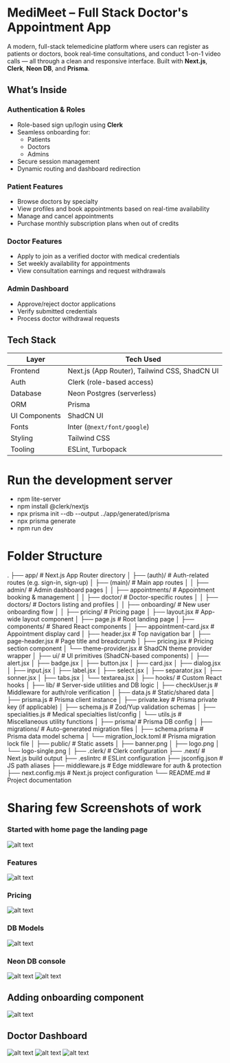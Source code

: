# MediMeet – Full Stack Doctor's Appointment App

A modern, full-stack telemedicine platform where users can register as patients or doctors, book real-time consultations, and conduct 1-on-1 video calls — all through a clean and responsive interface. Built with **Next.js**, **Clerk**, **Neon DB**, and **Prisma**.

## What’s Inside

### Authentication & Roles
- Role-based sign up/login using **Clerk**
- Seamless onboarding for:
  - Patients
  - Doctors
  - Admins
- Secure session management
- Dynamic routing and dashboard redirection

### Patient Features
- Browse doctors by specialty
- View profiles and book appointments based on real-time availability
- Manage and cancel appointments
- Purchase monthly subscription plans when out of credits

### Doctor Features
- Apply to join as a verified doctor with medical credentials
- Set weekly availability for appointments
- View consultation earnings and request withdrawals

### Admin Dashboard
- Approve/reject doctor applications
- Verify submitted credentials
- Process doctor withdrawal requests


## Tech Stack
| Layer         | Tech Used                             |
|---------------|----------------------------------------|
| Frontend      | Next.js (App Router), Tailwind CSS, ShadCN UI |
| Auth          | Clerk (role-based access)              |
| Database      | Neon Postgres (serverless)             |
| ORM           | Prisma                                 |
| UI Components | ShadCN UI                              |
| Fonts         | Inter (`@next/font/google`)            |
| Styling       | Tailwind CSS                           |
| Tooling       | ESLint, Turbopack                      |


# Run the development server
- npm lite-server             
- npm install @clerk/nextjs
- npx prisma init --db --output ../app/generated/prisma
- npx prisma generate
- npm run dev

# Folder Structure 
.
├── app/                        # Next.js App Router directory
│   ├── (auth)/                 # Auth-related routes (e.g. sign-in, sign-up)
│   ├── (main)/                 # Main app routes
│   │   ├── admin/              # Admin dashboard pages
│   │   ├── appointments/       # Appointment booking & management
│   │   ├── doctor/             # Doctor-specific routes
│   │   ├── doctors/            # Doctors listing and profiles
│   │   ├── onboarding/         # New user onboarding flow
│   │   ├── pricing/            # Pricing page
│   ├── layout.jsx              # App-wide layout component
│   ├── page.js                 # Root landing page
│
├── components/                 # Shared React components
│   ├── appointment-card.jsx    # Appointment display card
│   ├── header.jsx              # Top navigation bar
│   ├── page-header.jsx         # Page title and breadcrumb
│   ├── pricing.jsx             # Pricing section component
│   └── theme-provider.jsx      # ShadCN theme provider wrapper
│
├── ui/                         # UI primitives (ShadCN-based components)
│   ├── alert.jsx
│   ├── badge.jsx
│   ├── button.jsx
│   ├── card.jsx
│   ├── dialog.jsx
│   ├── input.jsx
│   ├── label.jsx
│   ├── select.jsx
│   ├── separator.jsx
│   ├── sonner.jsx
│   ├── tabs.jsx
│   └── textarea.jsx
│
├── hooks/                      # Custom React hooks
│
├── lib/                        # Server-side utilities and DB logic
│   ├── checkUser.js            # Middleware for auth/role verification
│   ├── data.js                 # Static/shared data
│   ├── prisma.js               # Prisma client instance
│   ├── private.key             # Prisma private key (if applicable)
│   ├── schema.js               # Zod/Yup validation schemas
│   ├── specialities.js         # Medical specialties list/config
│   └── utils.js                # Miscellaneous utility functions
│
├── prisma/                     # Prisma DB config
│   ├── migrations/             # Auto-generated migration files
│   ├── schema.prisma           # Prisma data model schema
│   └── migration_lock.toml     # Prisma migration lock file
│
├── public/                     # Static assets
│   ├── banner.png
│   ├── logo.png
│   └── logo-single.png
│
├── .clerk/                     # Clerk configuration
├── .next/                      # Next.js build output
├── .eslintrc                   # ESLint configuration
├── jsconfig.json               # JS path aliases
├── middleware.js               # Edge middleware for auth & protection
├── next.config.mjs             # Next.js project configuration
└── README.md                   # Project documentation

# Sharing few Screenshots of work

### Started with home page the landing page 
![alt text](image.png)

### Features
![alt text](image-1.png)

### Pricing
![alt text](image-2.png)

### DB Models 
![alt text](image-9.png)

### Neon DB console
![alt text](image-3.png)
![alt text](image-4.png)

## Adding onboarding component
![alt text](image-5.png)

## Doctor Dashboard
![alt text](image-6.png)
![alt text](image-7.png)
![alt text](image-8.png)

